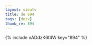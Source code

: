 ```yaml
--- 
layout: sieutv
title: de 894
tags: [detv]
thumb_re: 894
---
```

{% include oADdzK6f4W key="894" %} 
